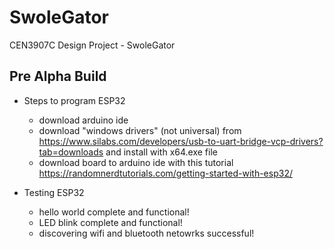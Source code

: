 # SwoleGator
CEN3907C Design Project - SwoleGator 


## Pre Alpha Build
- Steps to program ESP32 
  - download arduino ide
  - download "windows drivers" (not universal) from https://www.silabs.com/developers/usb-to-uart-bridge-vcp-drivers?tab=downloads and install with x64.exe file
  - download board to arduino ide with this tutorial https://randomnerdtutorials.com/getting-started-with-esp32/

- Testing ESP32
  - hello world complete and functional!
  - LED blink complete and functional!
  - discovering wifi and bluetooth netowrks successful!
